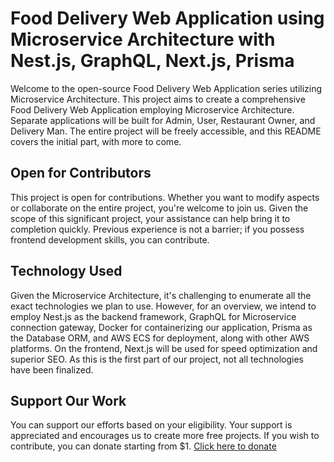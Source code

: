 # Food Delivery Web Application using Microservice Architecture with Nest.js, GraphQL, Next.js, Prisma

Welcome to the open-source Food Delivery Web Application series utilizing Microservice Architecture. This project aims to create a comprehensive Food Delivery Web Application employing Microservice Architecture. Separate applications will be built for Admin, User, Restaurant Owner, and Delivery Man. The entire project will be freely accessible, and this README covers the initial part, with more to come.

## Open for Contributors

This project is open for contributions. Whether you want to modify aspects or collaborate on the entire project, you're welcome to join us. Given the scope of this significant project, your assistance can help bring it to completion quickly. Previous experience is not a barrier; if you possess frontend development skills, you can contribute.

## Technology Used

Given the Microservice Architecture, it's challenging to enumerate all the exact technologies we plan to use. However, for an overview, we intend to employ Nest.js as the backend framework, GraphQL for Microservice connection gateway, Docker for containerizing our application, Prisma as the Database ORM, and AWS ECS for deployment, along with other AWS platforms. On the frontend, Next.js will be used for speed optimization and superior SEO. As this is the first part of our project, not all technologies have been finalized.

## Support Our Work

You can support our efforts based on your eligibility. Your support is appreciated and encourages us to create more free projects. If you wish to contribute, you can donate starting from $1. [Click here to donate](https://www.becodemy.com/support/AI-Prompt-Selling-Marketplace-with-next-13.5,Typescript,Next-UI,Prisma,Mongodb,Full-Project)
